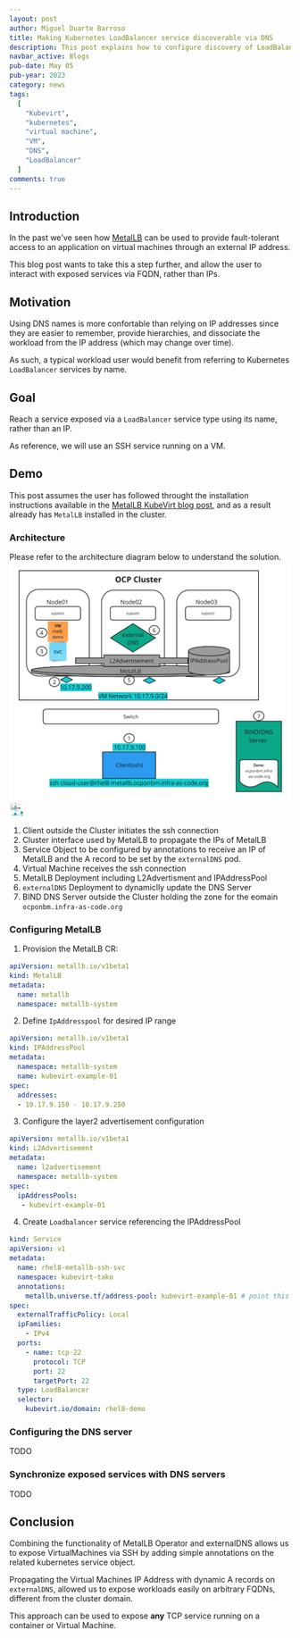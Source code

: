 ```yaml
---
layout: post
author: Miguel Duarte Barroso
title: Making Kubernetes LoadBalancer service discoverable via DNS
description: This post explains how to configure discovery of LoadBalancer service types via DNS.
navbar_active: Blogs
pub-date: May 05
pub-year: 2023
category: news
tags:
  [
    "Kubevirt",
    "kubernetes",
    "virtual machine",
    "VM",
    "DNS",
    "LoadBalancer"
  ]
comments: true
---
```


## Introduction
In the past we've seen how [MetalLB](https://metallb.universe.tf/) can be used
to provide fault-tolerant access to an application on virtual machines through
an external IP address.

This blog post wants to take this a step further, and allow the user to
interact with exposed services via FQDN, rather than IPs.

## Motivation
Using DNS names is more confortable than relying on IP addresses since they are
easier to remember, provide hierarchies, and dissociate the workload from the
IP address (which may change over time).

As such, a typical workload user would benefit from referring to Kubernetes
`LoadBalancer` services by name.

## Goal
Reach a service exposed via a `LoadBalancer` service type using its name,
rather than an IP.

As reference, we will use an SSH service running on a VM.

## Demo
This post assumes the user has followed throught the installation instructions
available in the
[MetalLB KubeVirt blog post](https://kubevirt.io/2022/Virtual-Machines-with-MetalLB.html),
and as a result already has `MetalLB` installed in the cluster.

### Architecture
Please refer to the architecture diagram below to understand the solution.
![MetalLB Service resolved by name](/assets/2023-05-08-metallb-external-dns/arch.jpg)
<img src="/assets/2023-05-08-metallb-external-dns/arch.jpg" alt= “” width="25" height="25">

1. Client outside the Cluster initiates the ssh connection
2. Cluster interface used by MetalLB to propagate the IPs of MetalLB
3. Service Object to be configured by annotations to receive an IP of MetalLB
   and the A record to be set by the `externalDNS` pod.
4. Virtual Machine receives the ssh connection
5. MetalLB Deployment including L2Advertisment and IPAddressPool
6. `externalDNS` Deployment to dynamiclly update the DNS Server
7. BIND DNS Server outside the Cluster holding the zone for the eomain `ocponbm.infra-as-code.org`

### Configuring MetalLB
1. Provision the MetalLB CR:
```yaml
apiVersion: metallb.io/v1beta1
kind: MetalLB
metadata:
  name: metallb
  namespace: metallb-system
```

2. Define `IpAddresspool` for desired IP range
```yaml
apiVersion: metallb.io/v1beta1
kind: IPAddressPool
metadata:
  namespace: metallb-system
  name: kubevirt-example-01
spec:
  addresses:
  - 10.17.9.150 - 10.17.9.250
```

3. Configure the layer2 advertisement configuration
```yaml
apiVersion: metallb.io/v1beta1
kind: L2Advertisement
metadata:
  name: l2advertisement
  namespace: metallb-system
spec:
  ipAddressPools:
   - kubevirt-example-01
```

4. Create `Loadbalancer` service referencing the IPAddressPool
```yaml
kind: Service
apiVersion: v1
metadata:
  name: rhel8-metallb-ssh-svc
  namespace: kubevirt-tako
  annotations:
    metallb.universe.tf/address-pool: kubevirt-example-01 # point this to your address pool
spec:
  externalTrafficPolicy: Local
  ipFamilies:
    - IPv4
  ports:
    - name: tcp-22
      protocol: TCP
      port: 22
      targetPort: 22
  type: LoadBalancer
  selector:
    kubevirt.io/domain: rhel8-demo
```

### Configuring the DNS server
TODO

### Synchronize exposed services with DNS servers
TODO

## Conclusion
Combining the functionality of MetalLB Operator and externalDNS allows us to
expose VirtualMachines via SSH by adding simple annotations on the related
kubernetes service object.

Propagating the Virtual Machines IP Address with dynamic A records on
`externalDNS`, allowed us to expose workloads easily on arbitrary FQDNs,
different from the cluster domain.

This approach can be used to expose **any** TCP service running on a container
or Virtual Machine.

